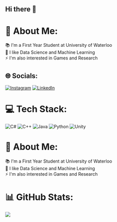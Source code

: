 ## Hi there 👋

# 💫 About Me:
📚 I'm a First Year Student at University of Waterloo<br>🌱 I like Data Science and Machine Learning<br>⚡ I'm also interested in Games and Research


## 🌐 Socials:
[![Instagram](https://img.shields.io/badge/Instagram-%23E4405F.svg?logo=Instagram&logoColor=white)](https://instagram.com/ianl012) [![LinkedIn](https://img.shields.io/badge/LinkedIn-%230077B5.svg?logo=linkedin&logoColor=white)](https://linkedin.com/in/ianleung12) 

# 💻 Tech Stack:
![C#](https://img.shields.io/badge/c%23-%23239120.svg?style=for-the-badge&logo=csharp&logoColor=white) ![C++](https://img.shields.io/badge/c++-%2300599C.svg?style=for-the-badge&logo=c%2B%2B&logoColor=white) ![Java](https://img.shields.io/badge/java-%23ED8B00.svg?style=for-the-badge&logo=openjdk&logoColor=white) ![Python](https://img.shields.io/badge/python-3670A0?style=for-the-badge&logo=python&logoColor=ffdd54) ![Unity](https://img.shields.io/badge/unity-%23000000.svg?style=for-the-badge&logo=unity&logoColor=white) 

# 💫 About Me:
📚 I'm a First Year Student at University of Waterloo<br>🌱 I like Data Science and Machine Learning<br>⚡ I'm also interested in Games and Research

# 📊 GitHub Stats:
![](https://github-readme-stats.vercel.app/api/top-langs/?username=ianleung12&theme=dark&hide_border=false&include_all_commits=false&count_private=false&layout=compact)
